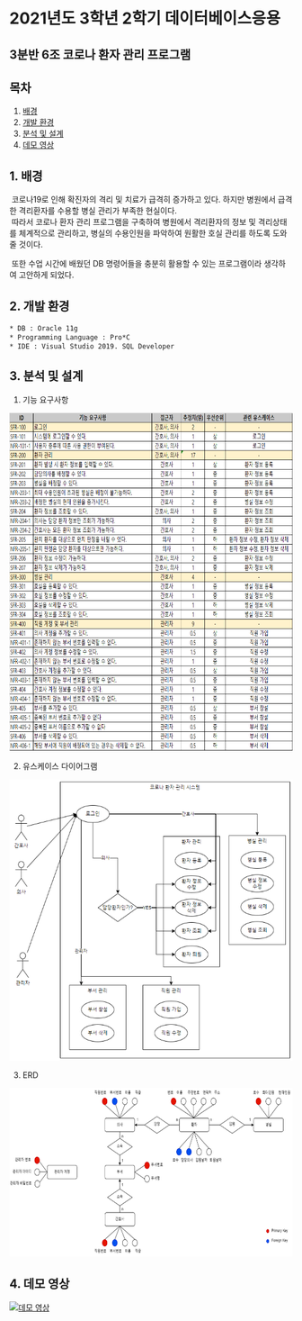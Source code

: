 # 2021년도 3학년 2학기 데이터베이스응용
<h2 align=left>3분반 6조 코로나 환자 관리 프로그램</h2>

## 목차

1. [배경](#1-배경)
2. [개발 환경](#2-개발-환경)
3. [분석 및 설계](#3-분석-및-설계)
4. [데모 영상](#4-데모-영상)

## 1. 배경

&nbsp;코로나19로 인해 확진자의 격리 및 치료가 급격히 증가하고 있다. 하지만 병원에서 급격한 격리환자를 수용할 병실 관리가 부족한 현실이다.<br>
&nbsp;따라서 코로나 환자 관리 프로그램을 구축하여 병원에서 격리환자의 정보 및 격리상태를 체계적으로 관리하고, 병실의 수용인원을 파악하여 원활한 호실 관리를 하도록 도와줄 것이다.

&nbsp;또한 수업 시간에 배웠던 DB 명령어들을 충분히 활용할 수 있는 프로그램이라 생각하여 고안하게 되었다.

## 2. 개발 환경

```
* DB : Oracle 11g
* Programming Language : Pro*C
* IDE : Visual Studio 2019. SQL Developer
```

## 3. 분석 및 설계

1. 기능 요구사항</br>
<p align="center">
<img src="image/기능요구사항.png" width="800" height="600"/></p>

2. 유스케이스 다이어그램<br>
<p align="center">
<img src="image/유스케이스다이어그램.png" width="600" height="500"/></p>

3. ERD
<p align="center">
<img src="image/erd.png" width="750" height="300"/></p>

## 4. 데모 영상
[![데모 영상](http://img.youtube.com/vi/zwD7oxrR2a4/0.jpg)](https://youtu.be/zwD7oxrR2a4)
